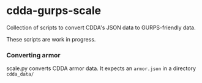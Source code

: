 # cdda-gurps-scale
Collection of scripts to convert CDDA's JSON data to GURPS-friendly data.

These scripts are work in progress.

### Converting armor
scale.py converts CDDA armor data. It expects an `armor.json` in a directory `cdda_data/`
